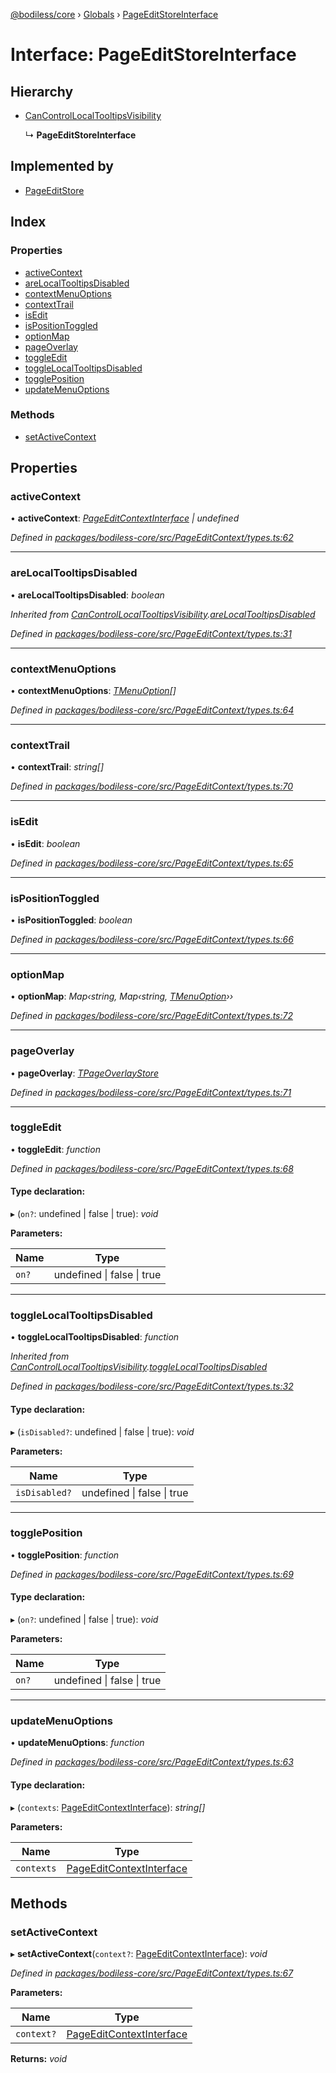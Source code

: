 [@bodiless/core](../README.md) › [Globals](../globals.md) › [PageEditStoreInterface](pageeditstoreinterface.md)

# Interface: PageEditStoreInterface

## Hierarchy

* [CanControlLocalTooltipsVisibility](cancontrollocaltooltipsvisibility.md)

  ↳ **PageEditStoreInterface**

## Implemented by

* [PageEditStore](../classes/pageeditstore.md)

## Index

### Properties

* [activeContext](pageeditstoreinterface.md#activecontext)
* [areLocalTooltipsDisabled](pageeditstoreinterface.md#arelocaltooltipsdisabled)
* [contextMenuOptions](pageeditstoreinterface.md#contextmenuoptions)
* [contextTrail](pageeditstoreinterface.md#contexttrail)
* [isEdit](pageeditstoreinterface.md#isedit)
* [isPositionToggled](pageeditstoreinterface.md#ispositiontoggled)
* [optionMap](pageeditstoreinterface.md#optionmap)
* [pageOverlay](pageeditstoreinterface.md#pageoverlay)
* [toggleEdit](pageeditstoreinterface.md#toggleedit)
* [toggleLocalTooltipsDisabled](pageeditstoreinterface.md#togglelocaltooltipsdisabled)
* [togglePosition](pageeditstoreinterface.md#toggleposition)
* [updateMenuOptions](pageeditstoreinterface.md#updatemenuoptions)

### Methods

* [setActiveContext](pageeditstoreinterface.md#setactivecontext)

## Properties

###  activeContext

• **activeContext**: *[PageEditContextInterface](pageeditcontextinterface.md) | undefined*

*Defined in [packages/bodiless-core/src/PageEditContext/types.ts:62](https://github.com/johnsonandjohnson/Bodiless-JS/blob/c5de1b5/packages/bodiless-core/src/PageEditContext/types.ts#L62)*

___

###  areLocalTooltipsDisabled

• **areLocalTooltipsDisabled**: *boolean*

*Inherited from [CanControlLocalTooltipsVisibility](cancontrollocaltooltipsvisibility.md).[areLocalTooltipsDisabled](cancontrollocaltooltipsvisibility.md#arelocaltooltipsdisabled)*

*Defined in [packages/bodiless-core/src/PageEditContext/types.ts:31](https://github.com/johnsonandjohnson/Bodiless-JS/blob/c5de1b5/packages/bodiless-core/src/PageEditContext/types.ts#L31)*

___

###  contextMenuOptions

• **contextMenuOptions**: *[TMenuOption](../globals.md#tmenuoption)[]*

*Defined in [packages/bodiless-core/src/PageEditContext/types.ts:64](https://github.com/johnsonandjohnson/Bodiless-JS/blob/c5de1b5/packages/bodiless-core/src/PageEditContext/types.ts#L64)*

___

###  contextTrail

• **contextTrail**: *string[]*

*Defined in [packages/bodiless-core/src/PageEditContext/types.ts:70](https://github.com/johnsonandjohnson/Bodiless-JS/blob/c5de1b5/packages/bodiless-core/src/PageEditContext/types.ts#L70)*

___

###  isEdit

• **isEdit**: *boolean*

*Defined in [packages/bodiless-core/src/PageEditContext/types.ts:65](https://github.com/johnsonandjohnson/Bodiless-JS/blob/c5de1b5/packages/bodiless-core/src/PageEditContext/types.ts#L65)*

___

###  isPositionToggled

• **isPositionToggled**: *boolean*

*Defined in [packages/bodiless-core/src/PageEditContext/types.ts:66](https://github.com/johnsonandjohnson/Bodiless-JS/blob/c5de1b5/packages/bodiless-core/src/PageEditContext/types.ts#L66)*

___

###  optionMap

• **optionMap**: *Map‹string, Map‹string, [TMenuOption](../globals.md#tmenuoption)››*

*Defined in [packages/bodiless-core/src/PageEditContext/types.ts:72](https://github.com/johnsonandjohnson/Bodiless-JS/blob/c5de1b5/packages/bodiless-core/src/PageEditContext/types.ts#L72)*

___

###  pageOverlay

• **pageOverlay**: *[TPageOverlayStore](../globals.md#tpageoverlaystore)*

*Defined in [packages/bodiless-core/src/PageEditContext/types.ts:71](https://github.com/johnsonandjohnson/Bodiless-JS/blob/c5de1b5/packages/bodiless-core/src/PageEditContext/types.ts#L71)*

___

###  toggleEdit

• **toggleEdit**: *function*

*Defined in [packages/bodiless-core/src/PageEditContext/types.ts:68](https://github.com/johnsonandjohnson/Bodiless-JS/blob/c5de1b5/packages/bodiless-core/src/PageEditContext/types.ts#L68)*

#### Type declaration:

▸ (`on?`: undefined | false | true): *void*

**Parameters:**

Name | Type |
------ | ------ |
`on?` | undefined &#124; false &#124; true |

___

###  toggleLocalTooltipsDisabled

• **toggleLocalTooltipsDisabled**: *function*

*Inherited from [CanControlLocalTooltipsVisibility](cancontrollocaltooltipsvisibility.md).[toggleLocalTooltipsDisabled](cancontrollocaltooltipsvisibility.md#togglelocaltooltipsdisabled)*

*Defined in [packages/bodiless-core/src/PageEditContext/types.ts:32](https://github.com/johnsonandjohnson/Bodiless-JS/blob/c5de1b5/packages/bodiless-core/src/PageEditContext/types.ts#L32)*

#### Type declaration:

▸ (`isDisabled?`: undefined | false | true): *void*

**Parameters:**

Name | Type |
------ | ------ |
`isDisabled?` | undefined &#124; false &#124; true |

___

###  togglePosition

• **togglePosition**: *function*

*Defined in [packages/bodiless-core/src/PageEditContext/types.ts:69](https://github.com/johnsonandjohnson/Bodiless-JS/blob/c5de1b5/packages/bodiless-core/src/PageEditContext/types.ts#L69)*

#### Type declaration:

▸ (`on?`: undefined | false | true): *void*

**Parameters:**

Name | Type |
------ | ------ |
`on?` | undefined &#124; false &#124; true |

___

###  updateMenuOptions

• **updateMenuOptions**: *function*

*Defined in [packages/bodiless-core/src/PageEditContext/types.ts:63](https://github.com/johnsonandjohnson/Bodiless-JS/blob/c5de1b5/packages/bodiless-core/src/PageEditContext/types.ts#L63)*

#### Type declaration:

▸ (`contexts`: [PageEditContextInterface](pageeditcontextinterface.md)): *string[]*

**Parameters:**

Name | Type |
------ | ------ |
`contexts` | [PageEditContextInterface](pageeditcontextinterface.md) |

## Methods

###  setActiveContext

▸ **setActiveContext**(`context?`: [PageEditContextInterface](pageeditcontextinterface.md)): *void*

*Defined in [packages/bodiless-core/src/PageEditContext/types.ts:67](https://github.com/johnsonandjohnson/Bodiless-JS/blob/c5de1b5/packages/bodiless-core/src/PageEditContext/types.ts#L67)*

**Parameters:**

Name | Type |
------ | ------ |
`context?` | [PageEditContextInterface](pageeditcontextinterface.md) |

**Returns:** *void*

